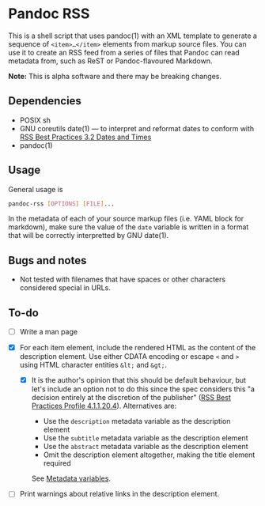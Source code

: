 # Pandoc RSS

This is a shell script that uses pandoc(1) with an XML template to
generate a sequence of `<item>…</item>` elements from markup source
files. You can use it to create an RSS feed from a series of files that
Pandoc can read metadata from, such as ReST or Pandoc-flavoured
Markdown.

**Note:** This is alpha software and there may be breaking changes.

## Dependencies

  - POSIX sh
  - GNU coreutils date(1) — to interpret and reformat dates to conform with
    [RSS Best Practices 3.2 Dates and Times](https://www.rssboard.org/rss-profile#data-types-datetime)
  - pandoc(1)

## Usage

General usage is

``` bash
pandoc-rss [OPTIONS] [FILE]...
```

In the metadata of each of your source markup files (i.e. YAML block
for markdown), make sure the value of the `date` variable is written
in a format that will be correctly interpretted by GNU date(1).

## Bugs and notes

  - Not tested with filenames that have spaces or other characters
    considered special in URLs.

## To-do

  - [ ] Write a man page

  - [x] For each item element, include the rendered HTML as the content
    of the description element. Use either CDATA encoding or escape
    `<` and `>` using HTML character entities `&lt;` and `&gt;`.

    - [x] It is the author's opinion that this should be default
      behaviour, but let's include an option not to do this
      since the spec considers this "a decision entirely at
      the discretion of the publisher" ([RSS Best Practices Profile
      4.1.1.20.4](https://www.rssboard.org/rss-profile#element-channel-item-description)).
      Alternatives are:
      
      - Use the `description` metadata variable as the description element
      - Use the `subtitle` metadata variable as the description element
      - Use the `abstract` metadata variable as the description element
      - Omit the description element altogether, making the title
        element required

      See [Metadata
      variables](https://pandoc.org/MANUAL.html#metadata-variables).

  - [ ] Print warnings about relative links in the description
    element.
